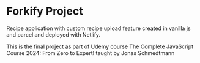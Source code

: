 # Forkify Project

Recipe application with custom recipe upload feature created in vanilla js and parcel and deployed with Netlify. 

This is the final project as part of Udemy course The Complete JavaScript Course 2024: From Zero to Expert! taught by Jonas Schmedtmann

